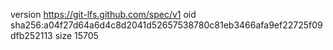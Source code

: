 version https://git-lfs.github.com/spec/v1
oid sha256:a04f27d64a6d4c8d2041d52657538780c81eb3466afa9ef22725f09dfb252113
size 15705
